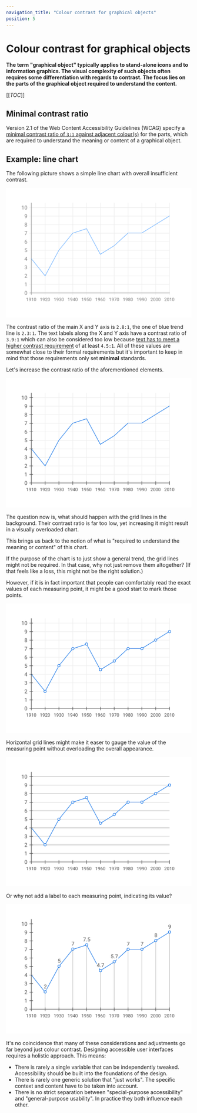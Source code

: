 ```yaml
---
navigation_title: "Colour contrast for graphical objects"
position: 5
---
```


# Colour contrast for graphical objects

**The term "graphical object" typically applies to stand-alone icons and to information graphics. The visual complexity of such objects often requires some differentiation with regards to contrast. The focus lies on the parts of the graphical object required to understand the content.**

[[_TOC_]]

## Minimal contrast ratio

Version 2.1 of the Web Content Accessibility Guidelines (WCAG) specify a [minimal contrast ratio of `3:1` against adjacent colour(s)](https://www.w3.org/TR/WCAG21/#non-text-contrast) for the parts, which are required to understand the meaning or content of a graphical object.

## Example: line chart

The following picture shows a simple line chart with overall insufficient contrast. 

![Line chart with one blue trend line and overall low contrast](_media/line-chart-low-contrast.png)

The contrast ratio of the main X and Y axis is `2.8:1`, the one of blue trend line is `2.3:1`. The text labels along the X and Y axis have a contrast ratio of `3.9:1` which can also be considered too low because [text has to meet a higher contrast requirement](/knowledge/colours-and-contrast/text) of at least `4.5:1`. All of these values are somewhat close to their formal requirements but it's important to keep in mind that those requirements only set **minimal** standards. 

Let's increase the contrast ratio of the aforementioned elements.

![The same line chart with increased contrast for the blue trend line and the x and y axis](_media/line-chart-line-axis.png)

The question now is, what should happen with the grid lines in the background. Their contrast ratio is far too low, yet increasing it might result in a visually overloaded chart.

This brings us back to the notion of what is "required to understand the meaning or content" of this chart. 

If the purpose of the chart is to just show a general trend, the grid lines might not be required. In that case, why not just remove them altogether? (If that feels like a loss, this might not be the right solution.)

However, if it is in fact important that people can comfortably read the exact values of each measuring point, it might be a good start to mark those points.

![The same line chart with added dots along the trend line to mark measuring points](_media/line-chart-line-axis-dots.png)

Horizontal grid lines might make it easer to gauge the value of the measuring point without overloading the overall appearance.

![The same line chart with horizontal grid lines, indicating the steps on the y axis](_media/line-chart-line-axis-dots-guides-y.png)

Or why not add a label to each measuring point, indicating its value?

![The same line chart with labelled measuring points, as well as vertical grid lines, indicating the steps on the x axis.](_media/line-chart-line-axis-dots-labels-guides-x.png)

It's no coincidence that many of these considerations and adjustments go far beyond just colour contrast. Designing accessible user interfaces requires a holistic approach. This means:

- There is rarely a single variable that can be independently tweaked. Accessibility should be built into the foundations of the design.
- There is rarely one generic solution that "just works". The specific context and content have to be taken into account.
- There is no strict separation between "special-purpose accessibility" and "general-purpose usability". In practice they both influence each other.